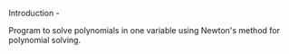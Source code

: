 Introduction - 

Program to solve polynomials in one variable using Newton's method for polynomial solving.
